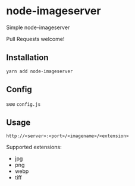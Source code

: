 # node-imageserver

Simple node-imageserver 

Pull Requests welcome!

## Installation

```
yarn add node-imageserver
```

## Config

see ```config.js```

## Usage

```
http://<server>:<port>/<imagename>/<extension>
```

Supported extensions:
- jpg
- png
- webp
- tiff
